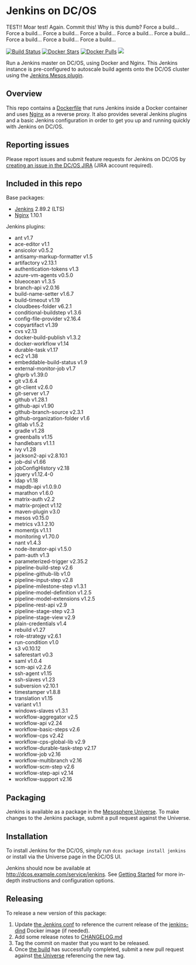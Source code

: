# Jenkins on DC/OS

TEST!! Moar test! Again. Commit this!
Why is this dumb?
Force a build...
Force a build...
Force a build...
Force a build...
Force a build...
Force a build...
Force a build...
Force a build...
Force a build...

[![Build Status](https://jenkins.mesosphere.com/service/jenkins/buildStatus/icon?job=Jenkins/public-jenkins-dcos-master)](https://jenkins.mesosphere.com/service/jenkins/view/Velocity/job/Jenkins/job/public-jenkins-dcos-master/)
[![Docker Stars](https://img.shields.io/docker/stars/mesosphere/jenkins.svg)][docker-hub]
[![Docker Pulls](https://img.shields.io/docker/pulls/mesosphere/jenkins.svg)][docker-hub]
[![](https://images.microbadger.com/badges/image/mesosphere/jenkins.svg)](http://microbadger.com/images/mesosphere/jenkins "Get your own image badge on microbadger.com")

Run a Jenkins master on DC/OS, using Docker and Nginx. This Jenkins instance is pre-configured to autoscale build agents onto the DC/OS cluster using the [Jenkins Mesos plugin][mesos-plugin].

## Overview
This repo contains a [Dockerfile](Dockerfile) that runs Jenkins inside a Docker
container and uses [Nginx][nginx-home] as a reverse proxy. It also provides
several Jenkins plugins and a basic Jenkins configuration in order to get you
up and running quickly with Jenkins on DC/OS.

## Reporting issues

Please report issues and submit feature requests for Jenkins on DC/OS by [creating an issue in the DC/OS JIRA][dcos-jira] (JIRA account required).

## Included in this repo
Base packages:
  * [Jenkins][jenkins-home] 2.89.2 (LTS)
  * [Nginx][nginx-home] 1.10.1

Jenkins plugins:
  * ant v1.7
  * ace-editor v1.1
  * ansicolor v0.5.2
  * antisamy-markup-formatter v1.5
  * artifactory v2.13.1
  * authentication-tokens v1.3
  * azure-vm-agents v0.5.0
  * blueocean v1.3.5
  * branch-api v2.0.16
  * build-name-setter v1.6.7
  * build-timeout v1.19
  * cloudbees-folder v6.2.1
  * conditional-buildstep v1.3.6
  * config-file-provider v2.16.4
  * copyartifact v1.39
  * cvs v2.13
  * docker-build-publish v1.3.2
  * docker-workflow v1.14
  * durable-task v1.17
  * ec2 v1.38
  * embeddable-build-status v1.9
  * external-monitor-job v1.7
  * ghprb v1.39.0
  * git v3.6.4
  * git-client v2.6.0
  * git-server v1.7
  * github v1.28.1
  * github-api v1.90
  * github-branch-source v2.3.1
  * github-organization-folder v1.6
  * gitlab v1.5.2
  * gradle v1.28
  * greenballs v1.15
  * handlebars v1.1.1
  * ivy v1.28
  * jackson2-api v2.8.10.1
  * job-dsl v1.66
  * jobConfigHistory v2.18
  * jquery v1.12.4-0
  * ldap v1.18
  * mapdb-api v1.0.9.0
  * marathon v1.6.0
  * matrix-auth v2.2
  * matrix-project v1.12
  * maven-plugin v3.0
  * mesos v0.15.0
  * metrics v3.1.2.10
  * momentjs v1.1.1
  * monitoring v1.70.0
  * nant v1.4.3
  * node-iterator-api v1.5.0
  * pam-auth v1.3
  * parameterized-trigger v2.35.2
  * pipeline-build-step v2.6
  * pipeline-github-lib v1.0
  * pipeline-input-step v2.8
  * pipeline-milestone-step v1.3.1
  * pipeline-model-definition v1.2.5
  * pipeline-model-extensions v1.2.5
  * pipeline-rest-api v2.9
  * pipeline-stage-step v2.3
  * pipeline-stage-view v2.9
  * plain-credentials v1.4
  * rebuild v1.27
  * role-strategy v2.6.1
  * run-condition v1.0
  * s3 v0.10.12
  * saferestart v0.3
  * saml v1.0.4
  * scm-api v2.2.6
  * ssh-agent v1.15
  * ssh-slaves v1.23
  * subversion v2.10.1
  * timestamper v1.8.8
  * translation v1.15
  * variant v1.1
  * windows-slaves v1.3.1
  * workflow-aggregator v2.5
  * workflow-api v2.24
  * workflow-basic-steps v2.6
  * workflow-cps v2.42
  * workflow-cps-global-lib v2.9
  * workflow-durable-task-step v2.17
  * workflow-job v2.16
  * workflow-multibranch v2.16
  * workflow-scm-step v2.6
  * workflow-step-api v2.14
  * workflow-support v2.16

## Packaging
Jenkins is available as a package in the [Mesosphere Universe][universe].
To make changes to the Jenkins package, submit a pull request against the
Universe.

## Installation

To install Jenkins for the DC/OS, simply run `dcos package install jenkins` or install via the Universe page in the DC/OS UI.

Jenkins should now be available at <http://dcos.example.com/service/jenkins>.
See [Getting Started][getting-started] for more in-depth instructions and
configuration options.

## Releasing
To release a new version of this package:

  1. Update [the Jenkins conf][jenkins-conf] to reference the current release of
  the [jenkins-dind][jenkins-dind] Docker image (if needed).
  2. Add some release notes to [CHANGELOG.md](CHANGELOG.md)
  3. Tag the commit on master that you want to be released.
  4. Once [the build][jenkins-build] has successfully completed, submit a new
  pull request against [the Universe][universe] referencing the new tag.

[dcos-jira]: https://jira.mesosphere.com/secure/CreateIssueDetails!init.jspa?pid=14110&issuetype=3
[docker-hub]: https://hub.docker.com/r/mesosphere/jenkins
[getting-started]: https://docs.mesosphere.com/service-docs/jenkins/quickstart/
[jenkins-conf]: /conf/jenkins/config.xml
[jenkins-dind]: https://github.com/mesosphere/jenkins-dind-agent
[jenkins-home]: https://jenkins-ci.org/
[mesos-plugin]: https://github.com/jenkinsci/mesos-plugin
[nginx-home]: http://nginx.org/en/
[jenkins-build]: https://jenkins.mesosphere.com/service/jenkins/job/public-jenkins-dcos-master/
[universe]: https://github.com/mesosphere/universe
